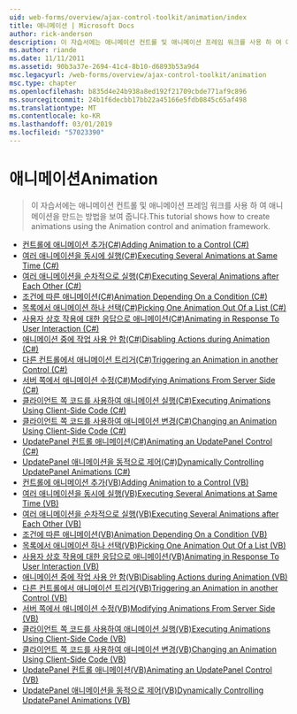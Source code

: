 ```yaml
---
uid: web-forms/overview/ajax-control-toolkit/animation/index
title: 애니메이션 | Microsoft Docs
author: rick-anderson
description: 이 자습서에는 애니메이션 컨트롤 및 애니메이션 프레임 워크를 사용 하 여 애니메이션을 만드는 방법을 보여 줍니다.
ms.author: riande
ms.date: 11/11/2011
ms.assetid: 90b3a37e-2694-41c4-8b10-d6893b53a9d4
msc.legacyurl: /web-forms/overview/ajax-control-toolkit/animation
msc.type: chapter
ms.openlocfilehash: b835d4e24b938a8ed192f21709cbde771af9c896
ms.sourcegitcommit: 24b1f6decbb17bb22a45166e5fdb0845c65af498
ms.translationtype: MT
ms.contentlocale: ko-KR
ms.lasthandoff: 03/01/2019
ms.locfileid: "57023390"
---
```

<a name="animation"></a><span data-ttu-id="43a0b-103">애니메이션</span><span class="sxs-lookup"><span data-stu-id="43a0b-103">Animation</span></span>
====================
> <span data-ttu-id="43a0b-104">이 자습서에는 애니메이션 컨트롤 및 애니메이션 프레임 워크를 사용 하 여 애니메이션을 만드는 방법을 보여 줍니다.</span><span class="sxs-lookup"><span data-stu-id="43a0b-104">This tutorial shows how to create animations using the Animation control and animation framework.</span></span>


- [<span data-ttu-id="43a0b-105">컨트롤에 애니메이션 추가(C#)</span><span class="sxs-lookup"><span data-stu-id="43a0b-105">Adding Animation to a Control (C#)</span></span>](adding-animation-to-a-control-cs.md)
- [<span data-ttu-id="43a0b-106">여러 애니메이션을 동시에 실행(C#)</span><span class="sxs-lookup"><span data-stu-id="43a0b-106">Executing Several Animations at Same Time (C#)</span></span>](executing-several-animations-at-the-same-time-cs.md)
- [<span data-ttu-id="43a0b-107">여러 애니메이션을 순차적으로 실행(C#)</span><span class="sxs-lookup"><span data-stu-id="43a0b-107">Executing Several Animations after Each Other (C#)</span></span>](executing-several-animations-after-each-other-cs.md)
- [<span data-ttu-id="43a0b-108">조건에 따른 애니메이션(C#)</span><span class="sxs-lookup"><span data-stu-id="43a0b-108">Animation Depending On a Condition (C#)</span></span>](animation-depending-on-a-condition-cs.md)
- [<span data-ttu-id="43a0b-109">목록에서 애니메이션 하나 선택(C#)</span><span class="sxs-lookup"><span data-stu-id="43a0b-109">Picking One Animation Out Of a List (C#)</span></span>](picking-one-animation-out-of-a-list-cs.md)
- [<span data-ttu-id="43a0b-110">사용자 상호 작용에 대한 응답으로 애니메이션(C#)</span><span class="sxs-lookup"><span data-stu-id="43a0b-110">Animating in Response To User Interaction (C#)</span></span>](animating-in-response-to-user-interaction-cs.md)
- [<span data-ttu-id="43a0b-111">애니메이션 중에 작업 사용 안 함(C#)</span><span class="sxs-lookup"><span data-stu-id="43a0b-111">Disabling Actions during Animation (C#)</span></span>](disabling-actions-during-animation-cs.md)
- [<span data-ttu-id="43a0b-112">다른 컨트롤에서 애니메이션 트리거(C#)</span><span class="sxs-lookup"><span data-stu-id="43a0b-112">Triggering an Animation in another Control (C#)</span></span>](triggering-an-animation-in-another-control-cs.md)
- [<span data-ttu-id="43a0b-113">서버 쪽에서 애니메이션 수정(C#)</span><span class="sxs-lookup"><span data-stu-id="43a0b-113">Modifying Animations From Server Side (C#)</span></span>](modifying-animations-from-the-server-side-cs.md)
- [<span data-ttu-id="43a0b-114">클라이언트 쪽 코드를 사용하여 애니메이션 실행(C#)</span><span class="sxs-lookup"><span data-stu-id="43a0b-114">Executing Animations Using Client-Side Code (C#)</span></span>](executing-animations-using-client-side-code-cs.md)
- [<span data-ttu-id="43a0b-115">클라이언트 쪽 코드를 사용하여 애니메이션 변경(C#)</span><span class="sxs-lookup"><span data-stu-id="43a0b-115">Changing an Animation Using Client-Side Code (C#)</span></span>](changing-an-animation-using-client-side-code-cs.md)
- [<span data-ttu-id="43a0b-116">UpdatePanel 컨트롤 애니메이션(C#)</span><span class="sxs-lookup"><span data-stu-id="43a0b-116">Animating an UpdatePanel Control (C#)</span></span>](animating-an-updatepanel-control-cs.md)
- [<span data-ttu-id="43a0b-117">UpdatePanel 애니메이션을 동적으로 제어(C#)</span><span class="sxs-lookup"><span data-stu-id="43a0b-117">Dynamically Controlling UpdatePanel Animations (C#)</span></span>](dynamically-controlling-updatepanel-animations-cs.md)
- [<span data-ttu-id="43a0b-118">컨트롤에 애니메이션 추가(VB)</span><span class="sxs-lookup"><span data-stu-id="43a0b-118">Adding Animation to a Control (VB)</span></span>](adding-animation-to-a-control-vb.md)
- [<span data-ttu-id="43a0b-119">여러 애니메이션을 동시에 실행(VB)</span><span class="sxs-lookup"><span data-stu-id="43a0b-119">Executing Several Animations at Same Time (VB)</span></span>](executing-several-animations-at-the-same-time-vb.md)
- [<span data-ttu-id="43a0b-120">여러 애니메이션을 순차적으로 실행(VB)</span><span class="sxs-lookup"><span data-stu-id="43a0b-120">Executing Several Animations after Each Other (VB)</span></span>](executing-several-animations-after-each-other-vb.md)
- [<span data-ttu-id="43a0b-121">조건에 따른 애니메이션(VB)</span><span class="sxs-lookup"><span data-stu-id="43a0b-121">Animation Depending On a Condition (VB)</span></span>](animation-depending-on-a-condition-vb.md)
- [<span data-ttu-id="43a0b-122">목록에서 애니메이션 하나 선택(VB)</span><span class="sxs-lookup"><span data-stu-id="43a0b-122">Picking One Animation Out Of a List (VB)</span></span>](picking-one-animation-out-of-a-list-vb.md)
- [<span data-ttu-id="43a0b-123">사용자 상호 작용에 대한 응답으로 애니메이션(VB)</span><span class="sxs-lookup"><span data-stu-id="43a0b-123">Animating in Response To User Interaction (VB)</span></span>](animating-in-response-to-user-interaction-vb.md)
- [<span data-ttu-id="43a0b-124">애니메이션 중에 작업 사용 안 함(VB)</span><span class="sxs-lookup"><span data-stu-id="43a0b-124">Disabling Actions during Animation (VB)</span></span>](disabling-actions-during-animation-vb.md)
- [<span data-ttu-id="43a0b-125">다른 컨트롤에서 애니메이션 트리거(VB)</span><span class="sxs-lookup"><span data-stu-id="43a0b-125">Triggering an Animation in another Control (VB)</span></span>](triggering-an-animation-in-another-control-vb.md)
- [<span data-ttu-id="43a0b-126">서버 쪽에서 애니메이션 수정(VB)</span><span class="sxs-lookup"><span data-stu-id="43a0b-126">Modifying Animations From Server Side (VB)</span></span>](modifying-animations-from-the-server-side-vb.md)
- [<span data-ttu-id="43a0b-127">클라이언트 쪽 코드를 사용하여 애니메이션 실행(VB)</span><span class="sxs-lookup"><span data-stu-id="43a0b-127">Executing Animations Using Client-Side Code (VB)</span></span>](executing-animations-using-client-side-code-vb.md)
- [<span data-ttu-id="43a0b-128">클라이언트 쪽 코드를 사용하여 애니메이션 변경(VB)</span><span class="sxs-lookup"><span data-stu-id="43a0b-128">Changing an Animation Using Client-Side Code (VB)</span></span>](changing-an-animation-using-client-side-code-vb.md)
- [<span data-ttu-id="43a0b-129">UpdatePanel 컨트롤 애니메이션(VB)</span><span class="sxs-lookup"><span data-stu-id="43a0b-129">Animating an UpdatePanel Control (VB)</span></span>](animating-an-updatepanel-control-vb.md)
- [<span data-ttu-id="43a0b-130">UpdatePanel 애니메이션을 동적으로 제어(VB)</span><span class="sxs-lookup"><span data-stu-id="43a0b-130">Dynamically Controlling UpdatePanel Animations (VB)</span></span>](dynamically-controlling-updatepanel-animations-vb.md)
